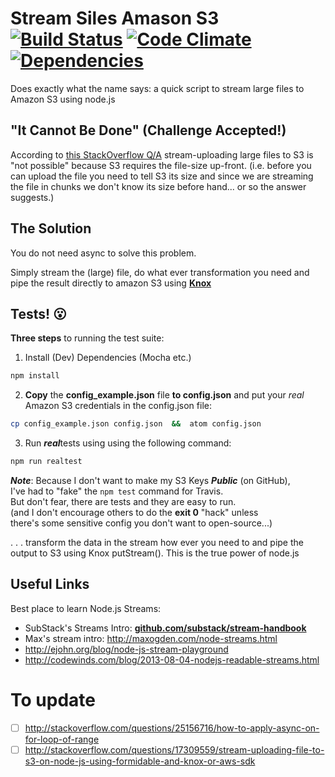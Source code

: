 Stream Siles Amason S3 [![Build Status](https://travis-ci.org/nelsonic/stream-to-s3.png?branch=master)](https://travis-ci.org/nelsonic/stream-to-s3) [![Code Climate](https://codeclimate.com/github/nelsonic/stream-to-s3.png)](https://codeclimate.com/github/nelsonic/stream-to-s3) [![Dependencies](https://david-dm.org/nelsonic/stream-to-s3.png?theme=shields.io)](https://david-dm.org/nelsonic/stream-to-s3)
========================



Does exactly what the name says: a quick script to stream large files to Amazon S3 using node.js


## "It Cannot Be Done" (Challenge Accepted!)

According to
[this StackOverflow Q/A](http://stackoverflow.com/a/17326079/1148249)
stream-uploading large files to S3
is "not possible" because S3 requires the file-size up-front.
(i.e. before you can upload the file you need to tell S3 its size
  and since we are streaming the file in chunks we don't know
  its size before hand... or so the answer suggests.)

## The Solution

You do not need async to solve this problem.

Simply stream the (large) file, do what ever transformation you need and pipe the result directly to amazon S3 using [**Knox**](https://github.com/LearnBoost/knox)


## Tests! :open_mouth:

**Three steps** to running the test suite:

1. Install (Dev) Dependencies (Mocha etc.) <br/>
```sh
npm install
```

2. **Copy** the **config_example.json** file **to config.json**
and put your *real* Amazon S3 credentials in the config.json file:
```sh
cp config_example.json config.json  &&  atom config.json
```

3. Run ***real***tests using using the following command:
```sh
npm run realtest
```


***Note***: Because I don't want to make my S3 Keys ***Public***
(on GitHub), <br />
I've had to "fake" the `npm test` command for Travis.<br/>
But don't fear, there are tests and they are easy to run. <br/>
(and I don't encourage others to do the **exit 0** "hack" unless <br />
there's some sensitive config you don't want to open-source...)


. . .
transform the data in the stream how ever you need to and pipe the output to S3 using Knox putStream(). This is the true power of node.js

## Useful Links

Best place to learn Node.js Streams:
- SubStack's Streams Intro: [**github.com/substack/stream-handbook**](http://github.com/substack/stream-handbook)
- Max's stream intro: http://maxogden.com/node-streams.html
- http://ejohn.org/blog/node-js-stream-playground
- http://codewinds.com/blog/2013-08-04-nodejs-readable-streams.html


# To update
- [ ] http://stackoverflow.com/questions/25156716/how-to-apply-async-on-for-loop-of-range
- [ ] http://stackoverflow.com/questions/17309559/stream-uploading-file-to-s3-on-node-js-using-formidable-and-knox-or-aws-sdk

